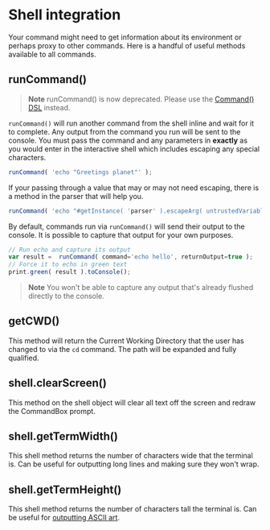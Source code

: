 # Shell integration

Your command might need to get information about its environment or perhaps proxy to other commands.  Here is a handful of useful methods available to all commands.

## runCommand()

> **Note** runCommand() is now deprecated.  Please use the [Command() DSL](/developing_commands/running_other_commands.md) instead.

`runCommand()` will run another command from the shell inline and wait for it to complete.  Any output from the command you run will be sent to the console.  You must pass the command and any parameters in **exactly** as you would enter in the interactive shell which includes escaping any special characters.

```javascript
runCommand( 'echo "Greetings planet"' );
```

If your passing through a value that may or may not need escaping, there is a method in the parser that will help you.

```javascript
runCommand( 'echo "#getInstance( 'parser' ).escapeArg( untrustedVariable )#"' );
```

By default, commands run via `runCommand()` will send their output to the console.  It is possible to capture that output for your own purposes.

```javascript
// Run echo and capture its output
var result =  runCommand( command='echo hello', returnOutput=true );
// Force it to echo in green text
print.green( result ).toConsole();
```

> **Note** You won't be able to capture any output that's already flushed directly to the console.

## getCWD()

This method will return the Current Working Directory that the user has changed to via the `cd` command.  The path will be expanded and fully qualified.  

## shell.clearScreen()

This method on the shell object will clear all text off the screen and redraw the CommandBox prompt. 


## shell.getTermWidth()

This shell method returns the number of characters wide that the terminal is.  Can be useful for outputting long lines and making sure they won't wrap.  


## shell.getTermHeight()

This shell method returns the number of characters tall the terminal is.  Can be useful for [outputting ASCII art](https://github.com/bdw429s/CommandBox-Image-To-ASCII).

